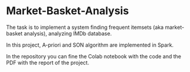 # Market-Basket-Analysis

The task is to implement a system finding frequent itemsets (aka market-basket analysis), analyzing IMDb database.

In this project, A-priori and SON algorithm are implemented in Spark.

In the repository you can fine the Colab notebook with the code and the PDF with the report of the project.
